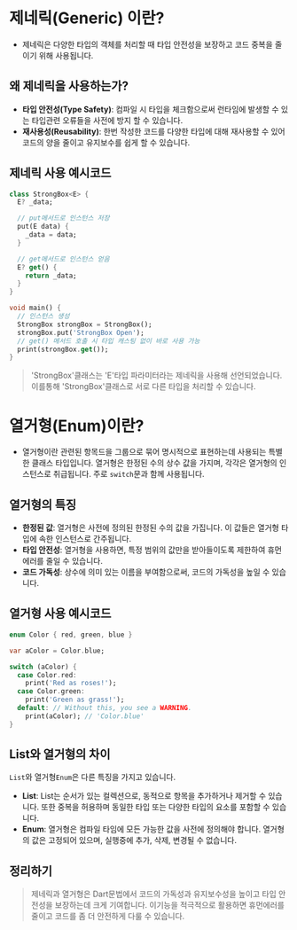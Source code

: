 # 제네릭(Generic) 이란?
- 제네릭은 다양한 타입의 객체를 처리할 때 타입 안전성을 보장하고 코드 중복을 줄이기 위해 사용됩니다.



## 왜 제네릭을 사용하는가?
- **타입 안전성(Type Safety)**: 컴파일 시 타입을 체크함으로써 런타임에 발생할 수 있는 타입관련 오류들을 사전에 방지 할 수 있습니다.
- **재사용성(Reusability)**: 한번 작성한 코드를 다양한 타입에 대해 재사용할 수 있어 코드의 양을 줄이고 유지보수를 쉽게 할 수 있습니다.

## 제네릭 사용 예시코드
```dart
class StrongBox<E> {
  E? _data;

  // put메서드로 인스턴스 저장
  put(E data) {
    _data = data;
  }

  // get메서드로 인스턴스 얻음
  E? get() {
    return _data;
  }
}

void main() {
  // 인스턴스 생성
  StrongBox strongBox = StrongBox();
  strongBox.put('StrongBox Open');
  // get() 메서드 호출 시 타입 캐스팅 없이 바로 사용 가능
  print(strongBox.get());
}

```
>'StrongBox'클래스는 'E'타입 파라미터라는 제네릭을 사용해 선언되었습니다. 이를통해 'StrongBox'클래스로 서로 다른 타입을 처리할 수 있습니다.

# 열거형(Enum)이란?
- 열거형이란 관련된 항목드을 그룹으로 묶어 명시적으로 표현하는데 사용되는 특별한 클래스 타입입니다. 열거형은 한정된 수의 상수 값을 가지며, 각각은 열거형의 인스턴스로 취급됩니다. 주로 `switch`문과 함께 사용됩니다.

## 열거형의 특징
- **한정된 값**: 열거형은 사전에 정의된 한정된 수의 값을 가집니다. 이 값들은 열거형 타입에 속한 인스턴스로 간주됩니다.
- **타입 안전성**: 열거형을 사용하면, 특정 범위의 값만을 받아들이도록 제한하여 휴먼에러를 줄일 수 있습니다.
- **코드 가독성**: 상수에 의미 있는 이름을 부여함으로써, 코드의 가독성을 높일 수 있습니다.

## 열거형 사용 예시코드
```dart
enum Color { red, green, blue }

var aColor = Color.blue;

switch (aColor) {
  case Color.red:
    print('Red as roses!');
  case Color.green:
    print('Green as grass!');
  default: // Without this, you see a WARNING.
    print(aColor); // 'Color.blue'
}
```

## List와 열거형의 차이
`List`와 열거형`Enum`은 다른 특징을 가지고 있습니다.
- **List**: List는 순서가 있는 컬렉션으로, 동적으로 항목을 추가하거나 제거할 수 있습니다. 또한 중복을 허용하며 동일한 타입 또는 다양한 타입의 요소를 포함할 수 있습니다.
- **Enum**: 열거형은 컴파일 타임에 모든 가능한 값을 사전에 정의해야 합니다. 열거형의 값은 고정되어 있으며, 실행중에 추가, 삭제, 변경될 수 없습니다.

## 정리하기
>제네릭과 열거형은 Dart문법에서 코드의 가독성과 유지보수성을 높이고 타입 안전성을 보장하는데 크게 기여합니다. 이기능을 적극적으로 활용하면 휴먼에러를 줄이고 코드를 좀 더 안전하게 다룰 수 있습니다.

